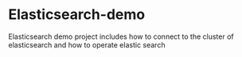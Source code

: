 # Elasticsearch-demo
Elasticsearch demo project includes how to connect to the cluster of elasticsearch and how to operate elastic search
